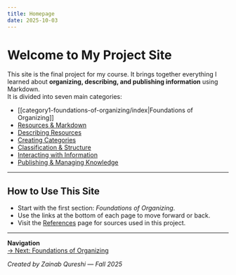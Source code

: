 ```yaml
---
title: Homepage
date: 2025-10-03
---
```

# Welcome to My Project Site

This site is the final project for my course. It brings together everything I learned about **organizing, describing, and publishing information** using Markdown.  
It is divided into seven main categories:

- [[category1-foundations-of-organizing/index|Foundations of Organizing]]
- [Resources & Markdown](page4-what-is-markdown)
- [Describing Resources](page7-metadata-basics.md)  
- [Creating Categories](page10-how-to-group-information.md)  
- [Classification & Structure](page13-classification-systems.md)  
- [Interacting with Information](page16-navigation-design.md)
- [Publishing & Managing Knowledge](page19-preparing-for-publication.md)  

---

## How to Use This Site
- Start with the first section: *Foundations of Organizing*.  
- Use the links at the bottom of each page to move forward or back.  
- Visit the [References](references.md) page for sources used in this project.  

---

**Navigation**  
[→ Next: Foundations of Organizing](page1-intro-to-organizing.md)

*Created by Zainab Qureshi — Fall 2025*  